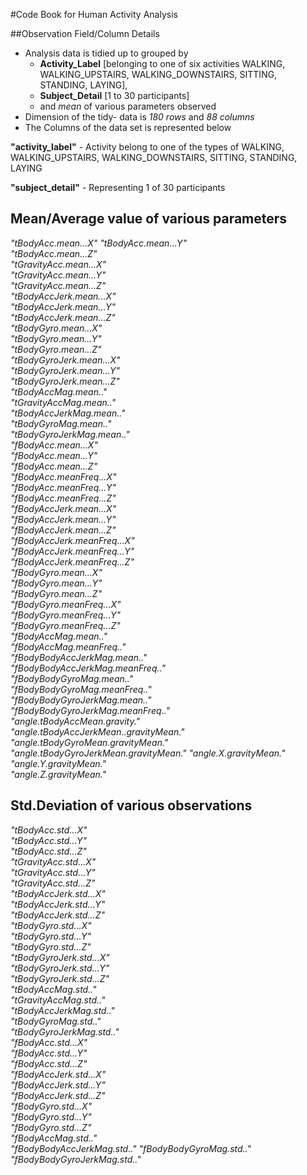 #Code Book for Human Activity Analysis                



##Observation Field/Column Details


* Analysis data is tidied up to grouped by 
	-	**Activity_Label** [belonging to one of six activities WALKING, WALKING_UPSTAIRS, WALKING_DOWNSTAIRS, SITTING, STANDING, LAYING], 
	- 	**Subject_Detail** [1 to 30 participants] 
  -   and *mean* of various parameters observed
* Dimension of the tidy- data is *180 rows* and *88 columns*
* The Columns of the data set is represented below

**"activity_label"**
    - Activity belong to one of the types of WALKING, WALKING_UPSTAIRS, WALKING_DOWNSTAIRS, SITTING, STANDING, LAYING
    
**"subject_detail"** 
    - Representing 1 of 30 participants                   

## **Mean/Average value of various parameters**

*"tBodyAcc.mean...X" 
"tBodyAcc.mean...Y"                   
"tBodyAcc.mean...Z"                   
"tGravityAcc.mean...X"                
"tGravityAcc.mean...Y"                
"tGravityAcc.mean...Z"                
"tBodyAccJerk.mean...X"               
"tBodyAccJerk.mean...Y"               
"tBodyAccJerk.mean...Z"               
"tBodyGyro.mean...X"                  
"tBodyGyro.mean...Y"                  
"tBodyGyro.mean...Z"                  
"tBodyGyroJerk.mean...X"              
"tBodyGyroJerk.mean...Y"              
"tBodyGyroJerk.mean...Z"              
"tBodyAccMag.mean.."                  
"tGravityAccMag.mean.."               
"tBodyAccJerkMag.mean.."              
"tBodyGyroMag.mean.."                 
"tBodyGyroJerkMag.mean.."             
"fBodyAcc.mean...X"                   
"fBodyAcc.mean...Y"                   
"fBodyAcc.mean...Z"                   
"fBodyAcc.meanFreq...X"               
"fBodyAcc.meanFreq...Y"               
"fBodyAcc.meanFreq...Z"               
"fBodyAccJerk.mean...X"               
"fBodyAccJerk.mean...Y"               
"fBodyAccJerk.mean...Z"               
"fBodyAccJerk.meanFreq...X"           
"fBodyAccJerk.meanFreq...Y"           
"fBodyAccJerk.meanFreq...Z"           
"fBodyGyro.mean...X"                  
"fBodyGyro.mean...Y"                  
"fBodyGyro.mean...Z"                  
"fBodyGyro.meanFreq...X"              
"fBodyGyro.meanFreq...Y"              
"fBodyGyro.meanFreq...Z"              
"fBodyAccMag.mean.."                  
"fBodyAccMag.meanFreq.."              
"fBodyBodyAccJerkMag.mean.."          
"fBodyBodyAccJerkMag.meanFreq.."      
"fBodyBodyGyroMag.mean.."             
"fBodyBodyGyroMag.meanFreq.."         
"fBodyBodyGyroJerkMag.mean.."         
"fBodyBodyGyroJerkMag.meanFreq.."     
"angle.tBodyAccMean.gravity."         
"angle.tBodyAccJerkMean..gravityMean."
"angle.tBodyGyroMean.gravityMean."    
"angle.tBodyGyroJerkMean.gravityMean."
"angle.X.gravityMean."                
"angle.Y.gravityMean."                
"angle.Z.gravityMean."*

  
## Std.Deviation of various observations 


*"tBodyAcc.std...X"                    
"tBodyAcc.std...Y"                    
"tBodyAcc.std...Z"                    
"tGravityAcc.std...X"                 
"tGravityAcc.std...Y"                 
"tGravityAcc.std...Z"                 
"tBodyAccJerk.std...X"                
"tBodyAccJerk.std...Y"                
"tBodyAccJerk.std...Z"                
"tBodyGyro.std...X"                   
"tBodyGyro.std...Y"                   
"tBodyGyro.std...Z"                   
"tBodyGyroJerk.std...X"               
"tBodyGyroJerk.std...Y"               
"tBodyGyroJerk.std...Z"               
"tBodyAccMag.std.."                   
"tGravityAccMag.std.."                
"tBodyAccJerkMag.std.."               
"tBodyGyroMag.std.."                  
"tBodyGyroJerkMag.std.."              
"fBodyAcc.std...X"                    
"fBodyAcc.std...Y"                    
"fBodyAcc.std...Z"                    
"fBodyAccJerk.std...X"                
"fBodyAccJerk.std...Y"                
"fBodyAccJerk.std...Z"                
"fBodyGyro.std...X"                   
"fBodyGyro.std...Y"                   
"fBodyGyro.std...Z"                   
"fBodyAccMag.std.."                   
"fBodyBodyAccJerkMag.std.."
"fBodyBodyGyroMag.std.."              
"fBodyBodyGyroJerkMag.std.."*

